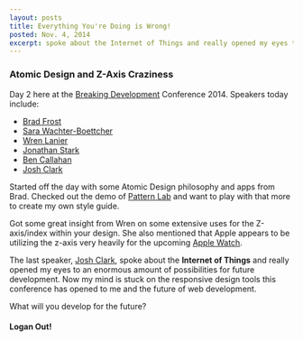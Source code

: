 ```yaml
---
layout: posts
title: Everything You're Doing is Wrong!
posted: Nov. 4, 2014
excerpt: spoke about the Internet of Things and really opened my eyes to an enormous amount of possibilities for future development. Now my mind is stuck on the responsive design tools this conference has opened to me and the future of web development.
---
```


### Atomic Design and Z-Axis Craziness
Day 2 here at the [Breaking Development](https://bdconf.com/) Conference 2014.
Speakers today include:
  * [Brad Frost](http://bradfrost.com/)
  * [Sara Wachter-Boettcher](http://www.sarawb.com/)
  * [Wren Lanier](http://wrenlanier.com/)
  * [Jonathan Stark](https://jonathanstark.com/)
  * [Ben Callahan](http://bencallahan.com/)
  * [Josh Clark](http://globalmoxie.com/about/index.shtml)

Started off the day with some Atomic Design philosophy and apps from Brad.
Checked out the demo of [Pattern Lab](http://patternlab.io/) and want to play
with that more to create my own style guide.

Got some great insight from Wren on some extensive uses for the Z-axis/index
within your design. She also mentioned that Apple appears to be utilizing the
z-axis very heavily for the upcoming [Apple Watch](http://www.apple.com/watch/).

The last speaker, [Josh Clark](https://twitter.com/globalmoxie), spoke about the
__Internet of Things__ and really opened my eyes to an enormous amount of possibilities
for future development. Now my mind is stuck on the responsive design tools this
conference has opened to me and the future of web development.

What will you develop for the future?

#### Logan Out!
